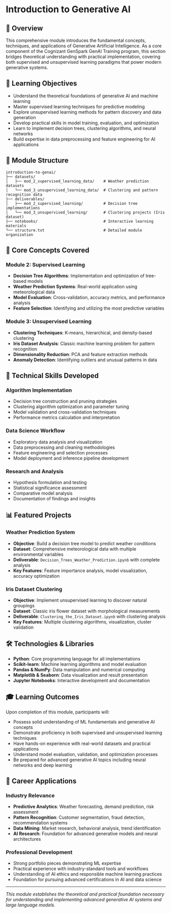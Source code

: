 # Introduction to Generative AI

## 🤖 Overview

This comprehensive module introduces the fundamental concepts, techniques, and applications of Generative Artificial Intelligence. As a core component of the Cognizant GenSpark GenAI Training program, this section bridges theoretical understanding with practical implementation, covering both supervised and unsupervised learning paradigms that power modern generative systems.

## 🎯 Learning Objectives

- Understand the theoretical foundations of generative AI and machine learning
- Master supervised learning techniques for predictive modeling
- Explore unsupervised learning methods for pattern discovery and data generation
- Develop practical skills in model training, evaluation, and optimization
- Learn to implement decision trees, clustering algorithms, and neural networks
- Build expertise in data preprocessing and feature engineering for AI applications

## 📁 Module Structure

```
introduction-to-genai/
├── datasets/
│   ├── mod_2_supervised_learning_data/    # Weather prediction datasets
│   └── mod_3_unsupervised_learning_data/  # Clustering and pattern recognition data
├── deliverables/
│   ├── mod_2_supervised_learning/         # Decision tree implementations
│   └── mod_3_unsupervised_learning/       # Clustering projects (Iris dataset)
├── notebooks/                             # Interactive learning materials
└── structure.txt                          # Detailed module organization
```
## 🧠 Core Concepts Covered

### Module 2: Supervised Learning
- **Decision Tree Algorithms**: Implementation and optimization of tree-based models
- **Weather Prediction Systems**: Real-world application using meteorological data
- **Model Evaluation**: Cross-validation, accuracy metrics, and performance analysis
- **Feature Selection**: Identifying and utilizing the most predictive variables

### Module 3: Unsupervised Learning
- **Clustering Techniques**: K-means, hierarchical, and density-based clustering
- **Iris Dataset Analysis**: Classic machine learning problem for pattern recognition
- **Dimensionality Reduction**: PCA and feature extraction methods
- **Anomaly Detection**: Identifying outliers and unusual patterns in data

## 🔬 Technical Skills Developed

### Algorithm Implementation
- Decision tree construction and pruning strategies
- Clustering algorithm optimization and parameter tuning
- Model validation and cross-validation techniques
- Performance metrics calculation and interpretation

### Data Science Workflow
- Exploratory data analysis and visualization
- Data preprocessing and cleaning methodologies
- Feature engineering and selection processes
- Model deployment and inference pipeline development

### Research and Analysis
- Hypothesis formulation and testing
- Statistical significance assessment
- Comparative model analysis
- Documentation of findings and insights
## 📊 Featured Projects

### Weather Prediction System
- **Objective**: Build a decision tree model to predict weather conditions
- **Dataset**: Comprehensive meteorological data with multiple environmental variables
- **Deliverable**: `Decision_Trees_Weather_Prediction.ipynb` with complete analysis
- **Key Features**: Feature importance analysis, model visualization, accuracy optimization

### Iris Dataset Clustering
- **Objective**: Implement unsupervised learning to discover natural groupings
- **Dataset**: Classic iris flower dataset with morphological measurements
- **Deliverable**: `Clustering_the_Iris_Dataset.ipynb` with clustering analysis
- **Key Features**: Multiple clustering algorithms, visualization, cluster validation

## 🛠️ Technologies & Libraries

- **Python**: Core programming language for all implementations
- **Scikit-learn**: Machine learning algorithms and model evaluation
- **Pandas & NumPy**: Data manipulation and numerical computing
- **Matplotlib & Seaborn**: Data visualization and result presentation
- **Jupyter Notebooks**: Interactive development and documentation

## 🎓 Learning Outcomes

Upon completion of this module, participants will:
- Possess solid understanding of ML fundamentals and generative AI concepts
- Demonstrate proficiency in both supervised and unsupervised learning techniques
- Have hands-on experience with real-world datasets and practical applications
- Understand model evaluation, validation, and optimization processes
- Be prepared for advanced generative AI topics including neural networks and deep learning

## 🚀 Career Applications

### Industry Relevance
- **Predictive Analytics**: Weather forecasting, demand prediction, risk assessment
- **Pattern Recognition**: Customer segmentation, fraud detection, recommendation systems
- **Data Mining**: Market research, behavioral analysis, trend identification
- **AI Research**: Foundation for advanced generative models and neural architectures

### Professional Development
- Strong portfolio pieces demonstrating ML expertise
- Practical experience with industry-standard tools and workflows
- Understanding of AI ethics and responsible machine learning practices
- Foundation for pursuing advanced certifications in AI and data science

---

*This module establishes the theoretical and practical foundation necessary for understanding and implementing advanced generative AI systems and large language models.*